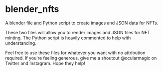 # blender_nfts
A blender file and Python script to create images and JSON data for NFTs.

These two files will allow you to render images and JSON files for NFT minting.
The Python script is heavily commented to help with understanding.

Feel free to use these files for whatever you want with no attribution required. If you're feeling generous, give me a shoutout @ocularmagic on Twitter and Instagram. Hope they help!
